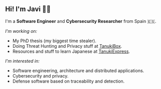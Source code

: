 ## Hi! I'm Javi 👋🏻

I'm a **Software Engineer** and **Cybersecurity Researcher** from Spain 🇪🇸.

_I'm working on:_

* My PhD thesis (my biggest time stealer).
* Doing Threat Hunting and Privacy stuff at [TanukiBox](https://github.com/tanukibox).
* Resources and stuff to learn Japanese at [TanukiExpress](https://github.com/tanukiexpress).

_I'm interested in:_

* Software engineering, architecture and distributed applications.
* Cybersecurity and privacy.
* Defense software based on traceability and detection.
